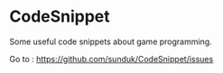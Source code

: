 # CodeSnippet
Some useful code snippets about game programming.

Go to :
https://github.com/sunduk/CodeSnippet/issues
